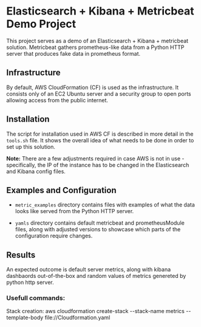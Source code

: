# Elasticsearch + Kibana + Metricbeat Demo Project

This project serves as a demo of an Elasticsearch + Kibana + metricbeat solution. Metricbeat gathers prometheus-like data from a Python HTTP server that produces fake data in prometheus format.

## Infrastructure

By default, AWS CloudFormation (CF) is used as the infrastructure. It consists only of an EC2 Ubuntu server and a security group to open ports allowing access from the public internet.

## Installation

The script for installation used in AWS CF is described in more detail in the `tools.sh` file. It shows the overall idea of what needs to be done in order to set up this solution. 

**Note:** There are a few adjustments required in case AWS is not in use - specifically, the IP of the instance has to be changed in the Elasticsearch and Kibana config files.

## Examples and Configuration

- `metric_examples` directory contains files with examples of what the data looks like served from the Python HTTP server. 

- `yamls` directory contains default metricbeat and prometheusModule files, along with adjusted versions to showcase which parts of the configuration require changes.

## Results

An expected outcome is default server metrics, along with kibana dashbaords out-of-the-box and random values of metrics genereted by python http server. 


### Usefull commands:

Stack creation: 
aws cloudformation create-stack --stack-name metrics --template-body file://Cloudformation.yaml